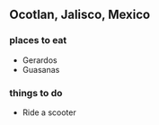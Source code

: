 ## Ocotlan, Jalisco, Mexico
### places to eat
- Gerardos
- Guasanas

### things to do
- Ride a scooter 
